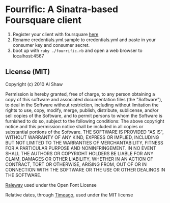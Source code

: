 # Fourrific: A Sinatra-based Foursquare client

1. Register your client with foursquare [here](http://foursquare.com/oauth/register)
2. Rename credentials.yml.sample to credentials.yml and paste in your consumer key and consumer secret.
3. boot up with `ruby ./fourrific.rb` and open a web browser to localhost:4567


## License (MIT)

Copyright (c) 2010 Al Shaw

Permission is hereby granted, free of charge, to any person obtaining a copy of this software and associated documentation files (the "Software"), to deal in the Software without restriction, including without limitation the rights to use, copy, modify, merge, publish, distribute, sublicense, and/or sell copies of the Software, and to permit persons to whom the Software is furnished to do so, subject to the following conditions:
The above copyright notice and this permission notice shall be included in all copies or substantial portions of the Software.
THE SOFTWARE IS PROVIDED "AS IS", WITHOUT WARRANTY OF ANY KIND, EXPRESS OR IMPLIED, INCLUDING BUT NOT LIMITED TO THE WARRANTIES OF MERCHANTABILITY, FITNESS FOR A PARTICULAR PURPOSE AND NONINFRINGEMENT. IN NO EVENT SHALL THE AUTHORS OR COPYRIGHT HOLDERS BE LIABLE FOR ANY CLAIM, DAMAGES OR OTHER LIABILITY, WHETHER IN AN ACTION OF CONTRACT, TORT OR OTHERWISE, ARISING FROM, OUT OF OR IN CONNECTION WITH THE SOFTWARE OR THE USE OR OTHER DEALINGS IN THE SOFTWARE.

[Raleway](http://www.theleagueofmoveabletype.com/fonts/14-raleway) used under the Open Font License

Relative dates, through [Timeago](http://timeago.yarp.com/), used under the MIT license